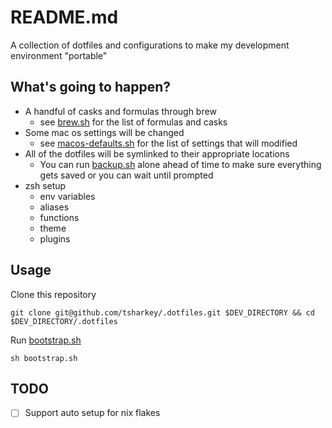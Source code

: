 # README.md
A collection of dotfiles and configurations to make my development environment "portable"

## What's going to happen?
- A handful of casks and formulas through brew
  - see [brew.sh](bootstrap-scripts/brew.sh) for the list of formulas and casks
- Some mac os settings will be changed
  - see [macos-defaults.sh](bootstrap-scripts/macos-defaults.sh) for the list of settings that will modified
- All of the dotfiles will be symlinked to their appropriate locations
  - You can run [backup.sh](bootstrap-scripts/backup.sh) alone ahead of time to make sure everything gets saved or you can wait until prompted
- zsh setup
  - env variables
  - aliases
  - functions
  - theme
  - plugins 

## Usage
Clone this repository
```
git clone git@github.com/tsharkey/.dotfiles.git $DEV_DIRECTORY && cd $DEV_DIRECTORY/.dotfiles
```

Run [bootstrap.sh](bootstrap.sh)
```
sh bootstrap.sh
```

## TODO
- [ ] Support auto setup for nix flakes
